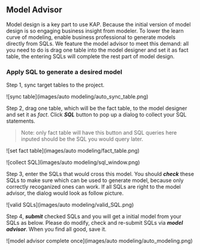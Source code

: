## Model Advisor

Model design is a key part to use KAP. Because the initial version of model design is so engaging business insight from modeler. To lower the learn curve of modeling, enable business professional to generate models directly from SQLs. We feature the model advisor to meet this demand: all you need to do is drag one table into the model designer and set it as fact table, the entering SQLs will complete the rest part of model design. 

### Apply SQL to generate  a desired model

Step 1, sync target tables to the project. 

![sync table](images/auto modeling/auto_sync_table.png)

Step 2, drag one table, which will be the fact table, to the model designer and set it as *fact*. Click ***SQL*** button to pop up a dialog to collect your SQL statements. 

> Note: only fact table will have this button and SQL queries here inputed should be the SQL you would query later.
>

![set fact table](images/auto modeling/fact_table.png)

![collect SQL](images/auto modeling/sql_window.png)

Step 3, enter the SQLs that would cross this model. You should ***check***  these SQLs to make sure which can be used to generate model, because only correctly recoganized ones can work. If all SQLs are right to the model advisor, the dialog would look as follow picture.

![valid SQLs](images/auto modeling/valid_SQL.png)

Step 4, ***submit*** checked SQLs and you will get a initial model from your SQLs as below. Please do modify, check and re-submit SQLs via ***model advisor***.  When you find all good, save it.

![model advisor complete once](images/auto modeling/auto_modeling.png)